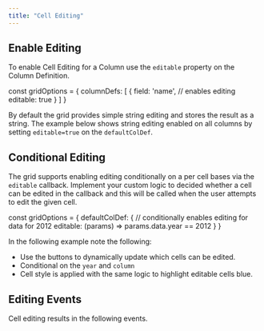 ```yaml
---
title: "Cell Editing"
---
```


## Enable Editing

To enable Cell Editing for a Column use the `editable` property on the Column Definition.

<api-documentation source='column-properties/properties.json' section='editing' names='["editable"]'></api-documentation>

<snippet spaceBetweenProperties="true">
const gridOptions = {
    columnDefs: [
        {
            field: 'name',
            // enables editing
            editable: true
        }
    ]
}
</snippet>

By default the grid provides simple string editing and stores the result as a string. The example below shows string editing enabled on all columns by setting `editable=true` on the `defaultColDef`.

<grid-example title='Simple Cell Editing' name='simple-editing' type='generated'></grid-example>

## Conditional Editing

The grid supports enabling editing conditionally on a per cell bases via the `editable` callback. Implement your custom logic to decided whether a cell can be edited in the callback and this will be called when the user attempts to edit the given cell.

<snippet spaceBetweenProperties="true">
const gridOptions = {
    defaultColDef:
        {
            // conditionally enables editing for data for 2012
            editable: (params) => params.data.year == 2012
        }
}
</snippet>

In the following example note the following:

 - Use the buttons to dynamically update which cells can be edited.
 - Conditional on the `year` and `column`
 - Cell style is applied with the same logic to highlight editable cells blue.

<grid-example title='Conditional Cell Editing' name='conditional-editing' type='generated'></grid-example>

## Editing Events

Cell editing results in the following events.

<api-documentation source='grid-events/events.json' section='editing' names='["cellValueChanged","cellEditingStarted","cellEditingStopped","rowEditingStarted","rowEditingStopped","cellEditRequest"]' config='{"overrideBottomMargin":"0rem", "hideMore":false}'></api-documentation>


